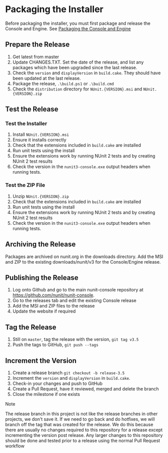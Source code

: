 # Packaging the Installer

Before packaging the installer, you must first package and release the Console and Engine. See [Packaging the Console
and Engine](Packaging-the-Console-and-Engine.md)

## Prepare the Release

1. Get latest from master
1. Update CHANGES.TXT. Set the date of the release, and list any packages which have been upgraded since the last
   release.
1. Check the `version` and `displayVersion` in `build.cake`. They should have been updated at the last release.
1. Package the release, `.\build.ps1` or `.\build.cmd`
1. Check the `distribution` directory for `NUnit.{VERSION}.msi` and `NUnit.{VERSION}.zip`

## Test the Release

### Test the Installer

1. Install `NUnit.{VERSION}.msi`
1. Ensure it installs correctly
1. Check that the extensions included in `build.cake` are installed
1. Run unit tests using the install
1. Ensure the extensions work by running NUnit 2 tests and by creating NUnit 2 test results
1. Check the version in the `nunit3-console.exe` output headers when running tests.

### Test the ZIP File

1. Unzip `NUnit.{VERSION}.zip`
2. Check that the extensions included in `build.cake` are installed
3. Run unit tests using the install
4. Ensure the extensions work by running NUnit 2 tests and by creating NUnit 2 test results
5. Check the version in the `nunit3-console.exe` output headers when running tests.

## Archiving the Release

Packages are archived on nunit.org in the downloads directory. Add the MSI and ZIP to the existing downloads/nunit/v3
for the Console/Engine release.

## Publishing the Release

1. Log onto Github and go to the main nunit-console repository at <https://github.com/nunit/nunit-console>.
2. Go to the releases tab and edit the existing Console release
3. Add the MSI and ZIP files to the release
4. Update the website if required

## Tag the Release

1. Still on `master`, tag the release with the version, `git tag v3.5`
2. Push the tags to GitHub, `git push --tags`

## Increment the Version

1. Create a release branch `git checkout -b release-3.5`
2. Increment the `version` and `displayVersion` in `build.cake`.
3. Check-in your changes and push to GitHub
4. Create a Pull Request, have it reviewed, merged and delete the branch
5. Close the milestone if one exists

> [!NOTE]
> The release branch in this project is not like the release branches in other projects, we don't save it. If we
> need to go back and do hotfixes, we will branch off the tag that was created for the release. We do this because there
> are usually no changes required to this repository for a release except incrementing the version post release. Any
> larger changes to this repository should be done and tested prior to a release using the normal Pull Request workflow
